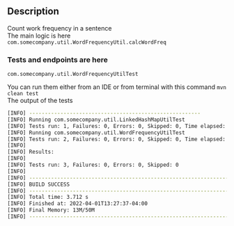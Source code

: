 ## Description
Count work frequency in a sentence  
The main logic is here ```com.somecompany.util.WordFrequencyUtil.calcWordFreq```

### Tests and endpoints are here
```com.somecompany.util.WordFrequencyUtilTest```   

You can run them either from an IDE or from terminal with this command ```mvn clean test```  
The output of the tests  
```bash
[INFO] -------------------------------------------------------
[INFO] Running com.somecompany.util.LinkedHashMapUtilTest
[INFO] Tests run: 1, Failures: 0, Errors: 0, Skipped: 0, Time elapsed: 0.06 s - in com.somecompany.util.LinkedHashMapUtilTest
[INFO] Running com.somecompany.util.WordFrequencyUtilTest
[INFO] Tests run: 2, Failures: 0, Errors: 0, Skipped: 0, Time elapsed: 0.001 s - in com.somecompany.util.WordFrequencyUtilTest
[INFO] 
[INFO] Results:
[INFO] 
[INFO] Tests run: 3, Failures: 0, Errors: 0, Skipped: 0
[INFO] 
[INFO] ------------------------------------------------------------------------
[INFO] BUILD SUCCESS
[INFO] ------------------------------------------------------------------------
[INFO] Total time: 3.712 s
[INFO] Finished at: 2022-04-01T13:27:37-04:00
[INFO] Final Memory: 13M/50M
[INFO] ------------------------------------------------------------------------

```